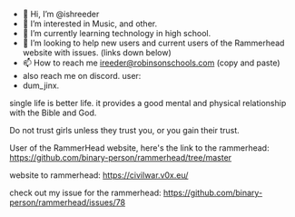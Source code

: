- 👋 Hi, I’m @ishreeder
- 👀 I’m interested in Music, and other.
- 🌱 I’m currently learning technology in high school.
- 💞️ I’m looking to help new users and current users of the Rammerhead website with issues. (links down below)
- 📫 How to reach me ireeder@robinsonschools.com (copy and paste)
- also reach me on discord. user:
- dum_jinx.

single life is better life. it provides a good mental and physical relationship with the Bible and God.

Do not trust girls unless they trust you, or you gain their trust.

User of the RammerHead website, here's the link to the rammerhead: https://github.com/binary-person/rammerhead/tree/master 

website to rammerhead: https://civilwar.v0x.eu/

check out my issue for the rammerhead:
https://github.com/binary-person/rammerhead/issues/78
<!---
ishreeder/ishreeder is a ✨ special ✨ repository because its `README.md` (this file) appears on your GitHub profile.
You can click the Preview link to take a look at your changes.
--->
